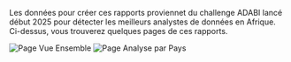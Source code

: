 Les données pour créer ces rapports proviennet du challenge ADABI lancé début 2025 pour détecter les meilleurs analystes de données en Afrique.
Ci-dessus, vous trouverez quelques pages de ces rapports.

![Page Vue Ensemble](https://github.com/user-attachments/assets/c04898e2-956a-40e8-b008-11d9af539a0a)
![Page Analyse par Pays](https://github.com/user-attachments/assets/51e0dc53-a35a-4d76-be9d-50d2c4bc2ebb)
